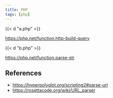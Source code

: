 ```yaml
---
title: PHP
tags: [php]
---
```


{{< d "a.php" >}}

<https://php.net/function.http-build-query>

{{< d "b.php" >}}

<https://php.net/function.parse-str>

## References

- <https://hyperpolyglot.org/scripting2#parse-url>
- <https://rosettacode.org/wiki/URL_parser>
